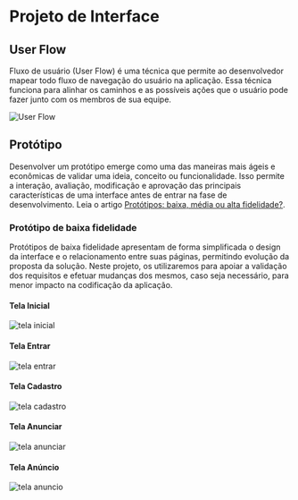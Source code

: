 
# Projeto de Interface

## User Flow

Fluxo de usuário (User Flow) é uma técnica que permite ao desenvolvedor mapear todo fluxo de navegação do usuário na aplicação. Essa técnica funciona para alinhar os caminhos e as possíveis ações que o usuário pode fazer junto com os membros de sua equipe.

![User Flow](https://i.ibb.co/cY3zBzq/Imagem-do-Whats-App-de-2024-04-22-s-18-31-44-16a18ffa.jpg)

## Protótipo

Desenvolver um protótipo emerge como uma das maneiras mais ágeis e econômicas de validar uma ideia, conceito ou funcionalidade. Isso permite a interação, avaliação, modificação e aprovação das principais características de uma interface antes de entrar na fase de desenvolvimento. Leia o artigo [Protótipos: baixa, média ou alta fidelidade?](https://medium.com/ladies-that-ux-br/prot%C3%B3tipos-baixa-m%C3%A9dia-ou-alta-fidelidade-71d897559135).

### Protótipo de baixa fidelidade

Protótipos de baixa fidelidade apresentam de forma simplificada o design da interface e o relacionamento entre suas páginas, permitindo evolução da proposta da solução. Neste projeto, os utilizaremos para apoiar a validação dos requisitos e efetuar mudanças dos mesmos, caso seja necessário, para menor impacto na codificação da aplicação.

#### Tela Inicial
![tela inicial](https://i.ibb.co/NYhLDq8/tela-1.png)

#### Tela Entrar 
![tela entrar](https://i.ibb.co/p0VW6mP/tela-2.png)

#### Tela Cadastro
![tela cadastro](https://i.ibb.co/pnW74J3/tela-3.png)

#### Tela Anunciar
![tela anunciar](https://i.ibb.co/jg7whCY/tela-4.png)

#### Tela Anúncio
![tela anuncio](https://i.ibb.co/nwhfS65/tela-5.png)

